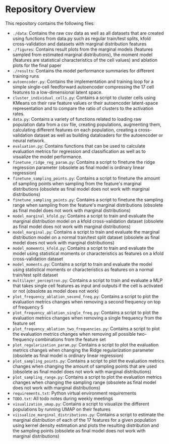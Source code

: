 # Repository Overview

This repository contains the following files:

- `./data`: Contains the raw csv data as well as all datasets that are created using functions from data.py such
as regular train/test splits, kfold cross-validation and datasets with marginal distribution features
- `./figures`: Contains result plots from the marginal models (features sampled from estimated marginal distributions), the moment model (features are statistical characteristics of the cell values) and ablation plots for the final paper
- `./results`: Contains the model performance summaries for different training runs
- `autoencoder.py`: Contains the implementation and training loop for a simple single-cell feedforward autoencoder
compressing the 17 cell features to a low-dimensional latent space.
- `cluster_individual_cells.py`: Contains a script to cluster cells using KMeans on their raw feature values or
their autoencoder latent-space representation and to compare the ratio of clusters to the activation rates.
- `data.py`: Contains a variety of functions related to loading raw population data from a csv file, creating 
populations, augmenting them, calculating different features on each population, creating a cross-validation
dataset as well as building dataloaders for the autoencoder or neural network.
- `evaluation.py`: Contains functions that can be used to calculate evaluation metrics for regression
and classification as well as to visualize the model performance.
- `finetune_ridge_reg_param.py`: Contains a script to finetune the ridge regression parameter
(obsolete as final model is ordinary linear regression)
- `finetune_sampling_points.py`: Contains a script to finetune the amount of sampling
points when sampling from the feature's marginal distributions
(obsolete as final model does not work with marginal distributions)
- `finetune_sampling_points.py`: Contains a script to finetune the sampling range
when sampling from the feature's marginal distributions
(obsolete as final model does not work with marginal distributions)
- `model_marginal_kfold.py`: Contains a script to train and evaluate the marginal distribution model
on a kfold cross-validation dataset (obsolete as final model does not work with marginal distributions)
- `model_marginal.py`: Contains a script to train and evaluate the marginal distribution model
on a normal train/test split dataset (obsolete as final model does not work with marginal distributions)
- `model_momemnts_kfold.py`: Contains a script to train and evaluate the model using statistical moments
or characteristics as features on a kfold cross-validation dataset
- `model_moments.py`: Contains a script to train and evaluate the model using statistical moments
or characteristics as features on a normal train/test split dataset
- `multilayer_perceptron.py`: Contains a script to train and evaluate a MLP that takes single cell features
as input and outputs if the cell is activated or not (obsolote as model does not work)
- `plot_frequency_ablation_second_freq.py`: Contains a script to plot the evaluation metrics changes
when removing a second frequency on top of frequency 5
- `plot_frequency_ablation_single_freq.py`: Contains a script to plot the evaluation metrics changes
when removing a single frequency from the feature set
- `plot_frequency_ablation_two_frequencies.py`: Contains a script to plot the evaluation metrics changes
when removing all possible two-frequency combinations from the feature set
- `plot_regularization_param.py`: Contains a script to plot the evaluation metrics changes
when changing the Ridge regularization parameter (obsolete as final model is ordinary linear regression)
- `plot_sampling_points.py`: Contains a script to plot the evaluation metrics changes when
changing the amount of sampling points that are used (obsolete as final model does not work with marginal distributions)
- `plot_sampling_range.py`: Contains a script to plot the evaluation metrics changes when
changing the sampling range (obsolete as final model does not work with marginal distributions)
- `requirements.txt`: Python virtual environment requirements
- `TODO.txt`: All todo notes during weekly meetings
- `visualization_umap.py`: Contains a script to visualize the different populations by running UMAP
on their features
- `viisualize_marginal_distributions.py`: Contains a script to estimate the marginal distribution
of each of the 17 features for a given population using kernel density estimation and plots the 
resulting distribution and the sampling points (obsolete as final model does not work with marginal distributions)
